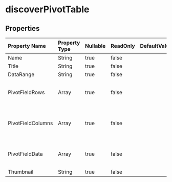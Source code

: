 # **discoverPivotTable**

 

## **Properties**

| Property Name | Property Type | Nullable |  ReadOnly | DefaultValue | Description | 
| :- | :- | :- |:- |  :- | :- |
|Name|String|true|false |  ||
|Title|String|true|false |  ||
|DataRange|String|true|false |  ||
|PivotFieldRows|Array|true|false |  |Represents row fields in a PivotTable report.|
|PivotFieldColumns|Array|true|false |  |Represents column fields in a PivotTable report.|
|PivotFieldData|Array|true|false |  |Represents data fields in a PivotTable report.|
|Thumbnail|String|true|false |  |Base64String|


